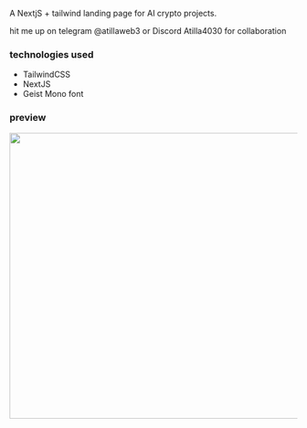 A NextjS + tailwind landing page for AI crypto projects.

hit me up on telegram @atillaweb3 or Discord Atilla4030 for collaboration

### technologies used

- TailwindCSS
- NextJS
- Geist Mono font

### preview

<img src="https://i.imgur.com/UCXyzSw.png" height="500" width="900"/>
